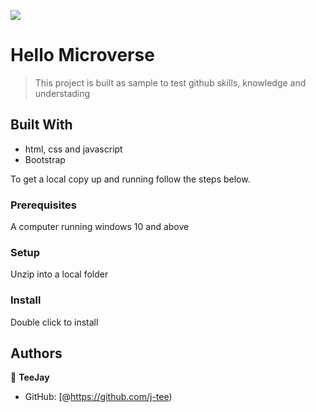 ![](https://img.shields.io/badge/Microverse-blueviolet)

# Hello Microverse

> This project is built as sample to test github skills, knowledge and understading


## Built With

- html, css and javascript
- Bootstrap



To get a local copy up and running follow the steps below.

### Prerequisites
A computer running windows 10 and above
### Setup
Unzip into a local folder
### Install
Double click to install


## Authors

👤 **TeeJay**

- GitHub: [@https://github.com/j-tee)



